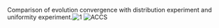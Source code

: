 Comparison of evolution convergence with distribution experiment and uniformity experiment.![1](https://user-images.githubusercontent.com/61769609/111568942-ac683f00-87dc-11eb-8b4c-b690e186f3a3.jpg)
![ACCS](https://user-images.githubusercontent.com/61769609/111569138-1385f380-87dd-11eb-84b3-a5f1c8f567df.jpg)

